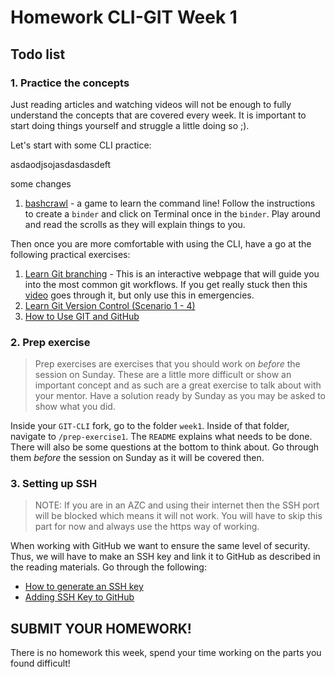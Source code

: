 # Homework CLI-GIT Week 1

## Todo list

### **1. Practice the concepts**

Just reading articles and watching videos will not be enough to fully understand the concepts that are covered every week. It is important to start doing things yourself and struggle a little doing so ;).

Let's start with some CLI practice:

asdaodjsojasdasdasdeft

some changes

1. [bashcrawl](https://gitlab.com/slackermedia/bashcrawl#try-it-online-with-mybinder) - a game to learn the command line! Follow the instructions to create a `binder` and click on Terminal once in the `binder`. Play around and read the scrolls as they will explain things to you.

Then once you are more comfortable with using the CLI, have a go at the following practical exercises:

1. [Learn Git branching](https://learngitbranching.js.org/) - This is an interactive webpage that will guide you into the most common git workflows. If you get really stuck then this [video](https://www.youtube.com/watch?v=dG0ke9vILQM) goes through it, but only use this in emergencies.
2. [Learn Git Version Control (Scenario 1 - 4)](https://www.katacoda.com/courses/git)
3. [How to Use GIT and GitHub](https://eu.udacity.com/course/how-to-use-git-and-github--ud775)

### **2. Prep exercise**

> Prep exercises are exercises that you should work on _before_ the session on Sunday. These are a little more difficult or show an important concept and as such are a great exercise to talk about with your mentor. Have a solution ready by Sunday as you may be asked to show what you did.

Inside your `GIT-CLI` fork, go to the folder `week1`. Inside of that folder, navigate to `/prep-exercise1`. The `README` explains what needs to be done. There will also be some questions at the bottom to think about. Go through them _before_ the session on Sunday as it will be covered then.

### **3. Setting up SSH**

> NOTE: If you are in an AZC and using their internet then the SSH port will be blocked which means it will not work. You will have to skip this part for now and always use the https way of working.

When working with GitHub we want to ensure the same level of security. Thus, we will have to make an SSH key and link it to GitHub as described in the reading materials. Go through the following:

- [How to generate an SSH key](https://help.github.com/en/articles/generating-a-new-ssh-key-and-adding-it-to-the-ssh-agent)
- [Adding SSH Key to GitHub](https://www.youtube.com/watch?v=H5qNpRGB7Qw)

## SUBMIT YOUR HOMEWORK!

There is no homework this week, spend your time working on the parts you found difficult!
